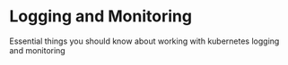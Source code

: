 # Logging and Monitoring

Essential things you should know about working with kubernetes logging and monitoring